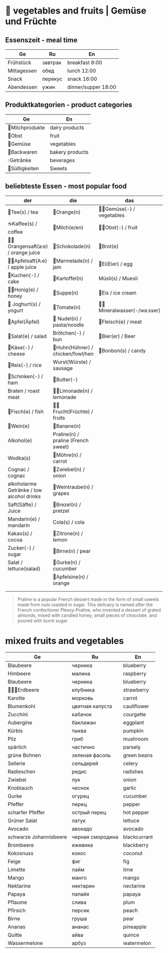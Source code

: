 # 🍲 vegetables and fruits | Gemüse und Früchte

## Essenszeit - meal time

| Ge          | Ru       | En                  |
|-------------|----------|---------------------|
| Frühstück   | завтрак  | breakfast 8:00      |
| Mittagessen | обед     | lunch 12:00         |
| Snack       | перекус  | snack 16:00         |
| Abendessen  | ужин     | dinner/supper 18:00 |

## Produktkategorien - product categories

| Ge              | En              |
|-----------------|-----------------|
| 🥛Milchprodukte | dairy products  |
| 🍎Obst          | fruit           |
| 🍅Gemüse        | vegetables      |
| 🍞Backwaren     | bakery products |
| 💧Getränke      | beverages       |
| 🍫Süßigkeiten   | Sweets          |

## beliebteste Essen - most popular food

| der                                       | die                                 | das                          |
|-------------------------------------------|-------------------------------------|------------------------------|
| 🍵Tee(s) / tea                            | 🍊Orange(n)                         | 🥬🥑Gemüse(-) / vegetables   |
| ☕Kaffee(s) / coffee                       | 🥛Milch(e/en)                       | 🍑🍊Obst(-) / fruit          |
| 🍊🧃Orangensaft(a:e) / orange juice       | 🍫Schokolade(n)                     | 🍞Brot(e)                    |
| 🍏🧃Apfelsaft(A:e) / apple juice          | 🍫Marmelade(n) / jam                | 🥚Ei(Eier) / egg             |
| 🍰Kuchen(-) / cake                        | 🥔Kartoffel(n)                      | Müsli(s) / Muesli            |
| 🍯🐝Honig(e) / honey                      | 🥣Suppe(n)                          | 🍨Eis / ice cream            |
| 🍨 Joghurt(s) / yogurt                    | 🍅Tomate(n)                         | 🥤💧Mineralwasser(-/wa:sser) |
| 🍏Apfel(Äpfel)                            | 🍜 Nudel(n) / pasta/noodle          | 🥩Fleisch(e) / meat          |
| 🥗Salat(e) / salad                        | Brötchen(-) / bun                   | 🍻Bier(er) / Beer            |
| 🧀Käse(-) / cheese                        | 🐓Huhn(Hühner) / chicken/fowl/hen   | 🍬Bonbon(s) / candy          |
| 🍚Reis(-) / rice                          | Wurst(Würste) / sausage             |                              |
| 🥩Schinken(-) / ham                       | 🧈Butter(-)                         |                              |
| Braten / roast meat                       | 🍋🧃Limonade(n) / lemonade          |                              |
| 🐡Fisch(e) / fish                         | 🥝🥭Frucht(Früchte) / fruits        |                              |
| 🍷Wein(e)                                 | 🍌Banane(n)                         |                              |
| Alkohol(e)                                | Praline(n) / praline (French sweet) |                              |
| Wodka(s)                                  | 🥕Möhre(n) / carrot                 |                              |
| Cognac / cognac                           | 🧅Zwiebel(n) / onion                |                              |
| alkoholarme Getränke / low alcohol drinks | 🍇Weintraube(n) / grapes            |                              |
| Saft(Säfte) / Juice                       | 🥨Brezel(n) / pretzel               |                              |
| Mandarin(e) / mandarin                    | Cola(s) / cola                      |                              |
| Kakao(s) / cocoa                          | 🍋Zitrone(n) / lemon                |                              |
| Zucker(-) / sugar                         | 🍐Birne(n) / pear                   |                              |
| Salat / lettuce(salad)                    | 🥒Gurke(n) / cucumber               |                              |
|                                           | 🍊Apfelsine(n) / orange             |                              |
|                                           |                                     |                              |
|                                           |                                     |                              |

> Praline is a popular French dessert made in the form of small sweets made from nuts roasted in sugar. This delicacy is named after the French confectioner Plessy-Praline, who invented a dessert of grated almonds, mixed with candied honey, small pieces of chocolate, and poured with burnt sugar.

# mixed fruits and vegetables

| Ge                     | Ru               | En             |
|------------------------|------------------|----------------|
| Blaubeere              | черника          | blueberry      |
| Himbeere               | малина           | raspberry      |
| Blaubeere              | черника          | blueberry      |
| 📏🥤🍓Erdbeere         | клубника         | strawberry     |
| Karotte                | морковь          | carrot         |
| Blumenkohl             | цветная капуста  | cauliflower    |
| Zucchini               | кабачок          | courgette      |
| Aubergine              | баклажан         | eggplant       |
| Kürbis                 | тыква            | pumpkin        |
| Pilz                   | гриб             | mushroom       |
| spärlich               | частично         | parsely        |
| grüne Bohnen           | зеленая фасоль   | green beans    |
| Sellerie               | сельдерей        | celery         |
| Radieschen             | редис            | radishes       |
| Zwiebel                | лук              | onion          |
| Knoblauch              | чеснок           | garlic         |
| Gurke                  | огурец           | cucumber       |
| Pfeffer                | перец            | pepper         |
| scharfer Pfeffer       | острый перец     | hot pepper     |
| Grüner Salat           | латук            | lettuce        |
| Avocado                | авокадо          | avocado        |
| schwarze Johannisbeere | черная смородина | blackcurrant   |
| Brombeere              | ежевика          | blackberry     |
| Kokosnuss              | кокос            | coconut        |
| Feige                  | фиг              | fig            |
| Limette                | лайм             | lime           |
| Mango                  | манго            | mango          |
| Nektarine              | нектарин         | nectarine      |
| Papaya                 | папайя           | papaya         |
| Pflaume                | слива            | plum           |
| Pfirsich               | персик           | peach          |
| Birne                  | груша            | pear           |
| Ananas                 | ананас           | pineapple      |
| Quitte                 | айва             | quince         |
| Wassermelone           | арбуз            | watermelon     |









































































